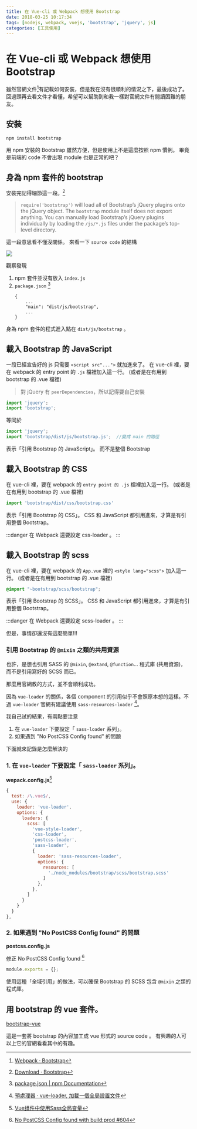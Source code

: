 ```yaml
---
title: 在 Vue-cli 或 Webpack 想使用 Bootstrap
date: 2018-03-25 10:17:34
tags: [nodejs, webpack, vuejs, 'bootstrap', 'jquery', js]
categories: [工具使用]
---
```

# 在 Vue-cli 或 Webpack 想使用 Bootstrap

雖然官網文件[^webpack-bootstrap]有記載如何安裝，但是我在沒有很順利的情況之下，最後成功了。
回過頭再去看文件才看懂，希望可以幫助到和我一樣對官網文件有閱讀困難的朋友。

## 安裝

```shell
npm install bootstrap
```

用 npm 安裝的 Bootstrap 雖然方便，但是使用上不是這麼按照 npm 慣例。
畢竟是前端的 code 不會出現 module 也是正常的吧？

## 身為 npm 套件的 bootstrap

安裝完記得細節這一段。[^download-bootstrap]

> `require('bootstrap')` will load all of Bootstrap’s jQuery plugins onto the jQuery object. The `bootstrap` module itself does not export anything. You can manually load Bootstrap’s jQuery plugins individually by loading the `/js/*.js` files under the package’s top-level directory.

這一段意思看不懂沒關係。
來看一下 `source code` 的結構

![](https://i.imgur.com/OTDtlEp.png)

觀察發現

1. npm 套件並沒有放入 `index.js`
2. `package.json` [^npm-package.json]
    ```
    {
        ...
        "main": "dist/js/bootstrap",
        ...    
    }
    ```
身為 npm 套件的程式進入點在 `dist/js/bootstrap` 。

## 載入 Bootstrap 的 JavaScript

一段已經宣告好的 js 只需要 `<script src"...">` 就加進來了。
在 vue-cli 裡，要在 webpack 的 entry point 的 `.js` 檔裡加入這一行。
(或者是在有用到 bootstrap 的 .vue 檔裡)

> 對 jQuery 有 `peerDependencies`，所以記得要自己安裝

```javascript
import 'jquery';
import 'bootstrap';
```

等同於

```javascript
import 'jquery';
import 'bootstrap/dist/js/bootstrap.js';  //變成 main 的路徑
```

表示「引用 Bootstrap 的 JavaScript」。
而不是整個 Bootstrap

## 載入 Bootstrap 的 CSS

在 vue-cli 裡，要在 webpack 的 `entry point 的 .js` 檔裡加入這一行。
(或者是在有用到 bootstrap 的 .vue 檔裡)

```javascript
import 'bootstrap/dist/css/bootstrap.css'
```

表示「引用 Bootstrap 的 CSS」。
CSS 和 JavaScript 都引用進來，才算是有引用整個 Bootstrap。

:::danger
在 Webpack 還要設定 css-loader 。
:::

## 載入 Bootstrap 的 scss

在 vue-cli 裡，要在 webpack 的 `App.vue` 裡的 `<style lang="scss">` 加入這一行。
(或者是在有用到 bootstrap 的 .vue 檔裡)

```scss
@import "~bootstrap/scss/bootstrap";
```

表示「引用 Bootstrap 的 SCSS」。
CSS 和 JavaScript 都引用進來，才算是有引用整個 Bootstrap。

:::danger
在 Webpack 還要設定 scss-loader 。
:::

但是，事情卻還沒有這麼簡單!!!

### 引用 Bootstrap 的 `@mixin` 之類的共用資源

也許，是想也引用 SASS 的 `@mixin`, `@extand`, `@function`... 程式庫 (共用資源)，而不是引用寫好的 SCSS 而已。

那麼用官網教的方式，並不會順利成功。

因為 `vue-loader` 的關係，各個 component 的引用似乎不會照原本想的這樣。不過 `vue-loader` 官網有建議使用 `sass-resources-loader` [^vue-loader-sass-resources-loader]。

我自己試的結果，有兩點要注意

1. 在 `vue-loader` 下要設定「 `sass-loader` 系列」。
2. 如果遇到 "No PostCSS Config found" 的問題

下面就來記錄是怎麼解決的

### 1. 在 `vue-loader` 下要設定「 `sass-loader` 系列」。

**wepack.config.js**[^webpackconfig-setup-sass-resources-loader]

```javascript
{
  test: /\.vue$/,
  use: {
    loader: 'vue-loader',
    options: {
      loaders: {
        scss: [
          'vue-style-loader',
          'css-loader',
          'postcss-loader',
          'sass-loader',
          {
            loader: 'sass-resources-loader',
            options: {
              resources: [
                './node_modules/bootstrap/scss/bootstrap.scss'
              ]
            },
          },
        ]
      }
    }
  }
},
```

### 2. 如果遇到 "No PostCSS Config found" 的問題

**postcss.config.js**

修正 No PostCSS Config found [^fix-postcss-config]

```javascript
module.exports = {};
```

使用這種「全域引用」的做法，可以確保 Bootstrap 的 SCSS 包含 `@mixin` 之類的程式庫。

## 用 bootstrap 的 vue 套件。

[bootstrap-vue](https://bootstrap-vue.js.org/docs)

這是一套將 bootstrap 的內容加工成 vue 形式的 source code 。
有興趣的人可以上它的官網看看其中的有趣。

[^download-bootstrap]: [Download · Bootstrap](https://getbootstrap.com/docs/4.0/getting-started/download/#npm)

[^npm-package.json]: [package.json | npm Documentation](https://docs.npmjs.com/files/package.json#main)

[^webpack-bootstrap]: [Webpack · Bootstrap](https://getbootstrap.com/docs/4.0/getting-started/webpack/)

[^vue-loader-sass-resources-loader]: [預處理器 · vue-loader, 加載一個全局設置文件](https://vue-loader.vuejs.org/zh-cn/configurations/pre-processors.html)

[^webpackconfig-setup-sass-resources-loader]: [Vue组件中使用Sass全局变量](https://xiaogliu.github.io/2017/09/09/use-sass-global-variables-in-every-vue-components/)

[^fix-postcss-config]: [No PostCSS Config found with build:prod #604](https://github.com/akveo/ngx-admin/issues/604#issuecomment-271974780)
